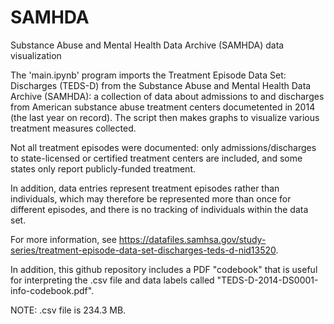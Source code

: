 # SAMHDA
Substance Abuse and Mental Health Data Archive (SAMHDA) data visualization

The 'main.ipynb' program imports the Treatment Episode Data Set: Discharges (TEDS-D) from the Substance Abuse and Mental Health Data Archive (SAMHDA): a collection of data about admissions to and discharges from American substance abuse treatment centers documetented in 2014 (the last year on record). The script then makes graphs to visualize various treatment measures collected.

Not all treatment episodes were documented: only admissions/discharges to state-licensed or certified treatment centers are included, and some states only report publicly-funded treatment.

In addition, data entries represent treatment episodes rather than individuals, which may therefore be represented more than once for different episodes, and there is no tracking of individuals within the data set.

For more information, see https://datafiles.samhsa.gov/study-series/treatment-episode-data-set-discharges-teds-d-nid13520.

In addition, this github repository includes a PDF "codebook" that is useful for interpreting the .csv file and data labels called "TEDS-D-2014-DS0001-info-codebook.pdf".

NOTE: .csv file is 234.3 MB.
